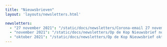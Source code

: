 ```yaml
---
title: "Nieuwsbrieven"
layout: 'layouts/newsletters.html'

newsletters:
  - "27 november 2021": "/static/docs/newsletters/Corona-email 27 november.pdf"
  - "november 2021": "/static/docs/newsletters/Op de Kop Nieuwsbrief november 2021.pdf"
  - "oktober 2021": "/static/docs/newsletters/Op de Kop Nieuwsbrief oktober 2021.pdf"
---
```


